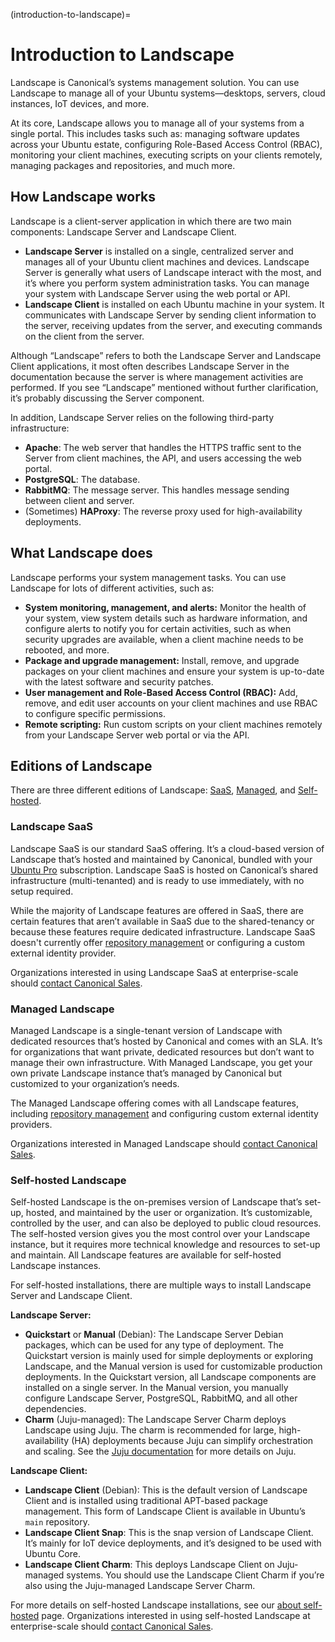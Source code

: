 (introduction-to-landscape)=
# Introduction to Landscape

Landscape is Canonical’s systems management solution. You can use Landscape to manage all of your Ubuntu systems—desktops, servers, cloud instances, IoT devices, and more.

At its core, Landscape allows you to manage all of your systems from a single portal. This includes tasks such as: managing software updates across your Ubuntu estate, configuring Role-Based Access Control (RBAC), monitoring your client machines, executing scripts on your clients remotely, managing packages and repositories, and much more.

## How Landscape works

Landscape is a client-server application in which there are two main components: Landscape Server and Landscape Client.

- **Landscape Server** is installed on a single, centralized server and manages all of your Ubuntu client machines and devices. Landscape Server is generally what users of Landscape interact with the most, and it’s where you perform system administration tasks. You can manage your system with Landscape Server using the web portal or API.
- **Landscape Client** is installed on each Ubuntu machine in your system. It communicates with Landscape Server by sending client information to the server, receiving updates from the server, and executing commands on the client from the server.

Although “Landscape” refers to both the Landscape Server and Landscape Client applications, it most often describes Landscape Server in the documentation because the server is where management activities are performed. If you see “Landscape” mentioned without further clarification, it’s probably discussing the Server component.

In addition, Landscape Server relies on the following third-party infrastructure:

- **Apache**: The web server that handles the HTTPS traffic sent to the Server from client machines, the API, and users accessing the web portal.
- **PostgreSQL**: The database.
- **RabbitMQ**: The message server. This handles message sending between client and server.
- (Sometimes) **HAProxy**: The reverse proxy used for high-availability deployments.

## What Landscape does

Landscape performs your system management tasks. You can use Landscape for lots of different activities, such as:

- **System monitoring, management, and alerts:** Monitor the health of your system, view system details such as hardware information, and configure alerts to notify you for certain activities, such as when security upgrades are available, when a client machine needs to be rebooted, and more.
- **Package and upgrade management:** Install, remove, and upgrade packages on your client machines and ensure your system is up-to-date with the latest software and security patches.
- **User management and Role-Based Access Control (RBAC):** Add, remove, and edit user accounts on your client machines and use RBAC to configure specific permissions.
- **Remote scripting:** Run custom scripts on your client machines remotely from your Landscape Server web portal or via the API.

## Editions of Landscape

There are three different editions of Landscape: [SaaS](#heading--landscape-saas), [Managed](#heading--managed-landscape), and [Self-hosted](#heading--self-hosted-landscape).

### Landscape SaaS

Landscape SaaS is our standard SaaS offering. It’s a cloud-based version of Landscape that’s hosted and maintained by Canonical, bundled with your [Ubuntu Pro](https://ubuntu.com/pro) subscription. Landscape SaaS is hosted on Canonical’s shared infrastructure (multi-tenanted) and is ready to use immediately, with no setup required.

While the majority of Landscape features are offered in SaaS, there are certain features that aren’t available in SaaS due to the shared-tenancy or because these features require dedicated infrastructure. Landscape SaaS doesn't currently offer [repository management](/docs/explanation/repository-mirroring/repository-mirroring) or configuring a custom external identity provider.

Organizations interested in using Landscape SaaS at enterprise-scale should [contact Canonical Sales](https://ubuntu.com/landscape#get-in-touch).

### Managed Landscape

Managed Landscape is a single-tenant version of Landscape with dedicated resources that’s hosted by Canonical and comes with an SLA. It’s for organizations that want private, dedicated resources but don’t want to manage their own infrastructure. With Managed Landscape, you get your own private Landscape instance that’s managed by Canonical but customized to your organization’s needs.

The Managed Landscape offering comes with all Landscape features, including [repository management](/docs/explanation/repository-mirroring/repository-mirroring) and configuring custom external identity providers.

Organizations interested in Managed Landscape should [contact Canonical Sales](https://ubuntu.com/landscape#get-in-touch).

### Self-hosted Landscape

Self-hosted Landscape is the on-premises version of Landscape that’s set-up, hosted, and maintained by the user or organization. It’s customizable, controlled by the user, and can also be deployed to public cloud resources. The self-hosted version gives you the most control over your Landscape instance, but it requires more technical knowledge and resources to set-up and maintain. All Landscape features are available for self-hosted Landscape instances.

For self-hosted installations, there are multiple ways to install Landscape Server and Landscape Client.

**Landscape Server:**

- **Quickstart** or **Manual** (Debian): The Landscape Server Debian packages, which can be used for any type of deployment. The Quickstart version is mainly used for simple deployments or exploring Landscape, and the Manual version is used for customizable production deployments. In the Quickstart version, all Landscape components are installed on a single server. In the Manual version, you manually configure Landscape Server, PostgreSQL, RabbitMQ, and all other dependencies.
- **Charm** (Juju-managed): The Landscape Server Charm deploys Landscape using Juju. The charm is recommended for large, high-availability (HA) deployments because Juju can simplify orchestration and scaling. See the [Juju documentation](https://juju.is/docs/juju) for more details on Juju.

**Landscape Client:**

- **Landscape Client** (Debian): This is the default version of Landscape Client and is installed using traditional APT-based package management. This form of Landscape Client is available in Ubuntu’s `main` repository.
- **Landscape Client Snap**: This is the snap version of Landscape Client. It’s mainly for IoT device deployments, and it’s designed to be used with Ubuntu Core.
- **Landscape Client Charm**: This deploys Landscape Client on Juju-managed systems. You should use the Landscape Client Charm if you’re also using the Juju-managed Landscape Server Charm.

For more details on self-hosted Landscape installations, see our [about self-hosted](/docs/explanation/landscape/self-hosted-landscape) page. Organizations interested in using self-hosted Landscape at enterprise-scale should [contact Canonical Sales](https://ubuntu.com/landscape#get-in-touch).

